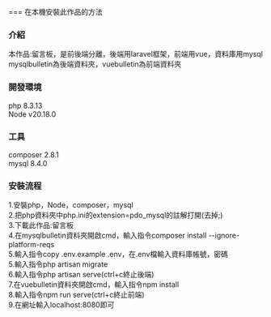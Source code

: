 === 在本機安裝此作品的方法

### 介紹
本作品:留言板，是前後端分離，後端用laravel框架，前端用vue，資料庫用mysql  
mysqlbulletin為後端資料夾，vuebulletin為前端資料夾

### 開發環境
php 8.3.13  
Node v20.18.0

### 工具
composer 2.8.1  
mysql 8.4.0

### 安裝流程
1.安裝php，Node，composer，mysql  
2.把php資料夾中php.ini的extension=pdo_mysql的註解打開(去掉;)  
3.下載此作品:留言板  
4.在mysqlbulletin資料夾開啟cmd，輸入指令composer install --ignore-platform-reqs  
5.輸入指令copy .env.example .env，在.env檔輸入資料庫帳號，密碼  
5.輸入指令php artisan migrate  
6.輸入指令php artisan serve(ctrl+c終止後端)  
7.在vuebulletin資料夾開啟cmd，輸入指令npm install  
8.輸入指令npm run serve(ctrl+c終止前端)  
9.在網址輸入localhost:8080即可  

